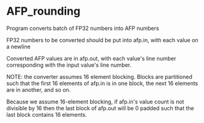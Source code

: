 # AFP_rounding

Program converts batch of FP32 numbers into AFP numbers

FP32 numbers to be converted should be put into afp.in, with each value on a newline

Converted AFP values are in afp.out, with each value's line number corresponding with the input value's line number.

NOTE: the converter assumes 16 element blocking. Blocks are partitioned such that the first 16 elements of afp.in is in one block, the next 16 elements are in another, and so on. 

Because we assume 16-element blocking, if afp.in's value count is not divisible by 16 then the last block of afp.out will be 0 padded such that the last block contains 16 elements.
